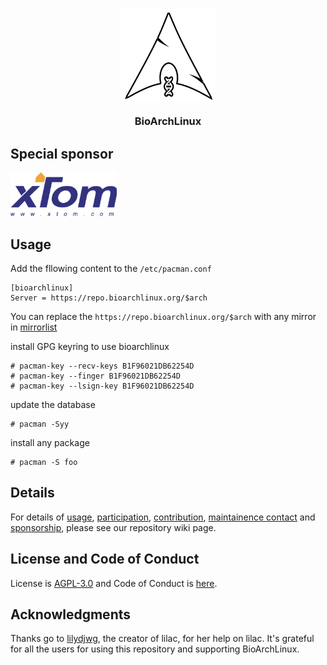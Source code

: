 <h3 align="center">
<img src="https://raw.githubusercontent.com/BioArchLinux/Packages/master/logo/bioarchlinux.png" alt="BioArchLinux" width="150">
</p>
BioArchLinux</h3>

## Special sponsor

<div>
<a href="https://v.ps/" target="_blank"><img height="70px" src="https://raw.githubusercontent.com/BioArchLinux/Packages/master/logo/xtom.png"></a>
</div>

## Usage

Add the fllowing content to the `/etc/pacman.conf`
```
[bioarchlinux]
Server = https://repo.bioarchlinux.org/$arch
```
You can replace the `https://repo.bioarchlinux.org/$arch` with any mirror in [mirrorlist](https://raw.githubusercontent.com/BioArchLinux/mirror/main/mirrorlist.bio)

install GPG keyring to use bioarchlinux
```
# pacman-key --recv-keys B1F96021DB62254D
# pacman-key --finger B1F96021DB62254D
# pacman-key --lsign-key B1F96021DB62254D
```

update the database
```
# pacman -Syy
```

install any package
```
# pacman -S foo
```

## Details

For details of [usage](https://github.com/BioArchLinux/Packages/wiki/Usage), [participation](https://github.com/BioArchLinux/Packages/wiki/Participation), [contribution](https://github.com/BioArchLinux/Packages/wiki/Contribution-to-the-repository), [maintainence contact](https://github.com/BioArchLinux/Packages/wiki/Become-maintainer) and [sponsorship](https://github.com/BioArchLinux/Packages/wiki/Sponsorship), please see our repository wiki page.

## License and Code of Conduct

License is [AGPL-3.0](./LICENSE) and Code of Conduct is [here](./CODE_OF_CONDUCT.md).

## Acknowledgments

Thanks go to [lilydjwg](https://github.com/lilydjwg), the creator of lilac, for her help on lilac. It's grateful for all the users for using this repository and supporting BioArchLinux.
